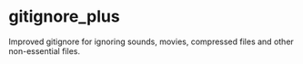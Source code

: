 # gitignore_plus
Improved gitignore for ignoring sounds, movies, compressed files and other non-essential files.
